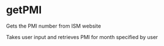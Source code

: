# getPMI
Gets the PMI number from ISM website

Takes user input and retrieves PMI for month specified by user
